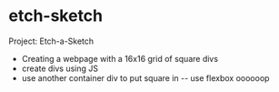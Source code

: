 # etch-sketch

Project: Etch-a-Sketch

- Creating a webpage with a 16x16 grid of square divs
- create divs using JS
- use another container div to put square in
-- use flexbox oooooop